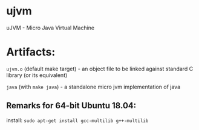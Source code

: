 # ujvm
uJVM - Micro Java Virtual Machine


# Artifacts:

  ```ujvm.o``` (default make target) - an object file to be linked against standard C library (or its equivalent)

  ```java``` (with ```make java```) - a standalone micro jvm implementation of java


## Remarks for 64-bit Ubuntu 18.04:
  install:
  ```sudo apt-get install gcc-multilib g++-multilib```
